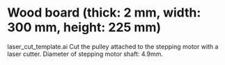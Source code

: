 # Wood board (thick: 2 mm, width: 300 mm, height: 225 mm)
laser_cut_template.ai
Cut the pulley attached to the stepping motor with a laser cutter.
Diameter of stepping motor shaft: 4.9mm.

